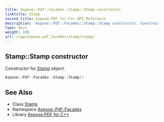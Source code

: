 ```yaml
---
title: Aspose::Pdf::Facades::Stamp::Stamp constructor
linktitle: Stamp
second_title: Aspose.PDF for C++ API Reference
description: 'Aspose::Pdf::Facades::Stamp::Stamp constructor. Constructor for Stamp object in C++.'
type: docs
weight: 100
url: /cpp/aspose.pdf.facades/stamp/stamp/
---
```

## Stamp::Stamp constructor


Constructor for [Stamp](../) object.

```cpp
Aspose::Pdf::Facades::Stamp::Stamp()
```

## See Also

* Class [Stamp](../)
* Namespace [Aspose::Pdf::Facades](../../)
* Library [Aspose.PDF for C++](../../../)
